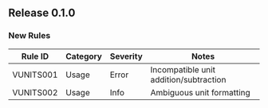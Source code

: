 ## Release 0.1.0

### New Rules

Rule ID | Category | Severity | Notes
--------|----------|----------|------
VUNITS001 | Usage | Error | Incompatible unit addition/subtraction
VUNITS002 | Usage | Info | Ambiguous unit formatting





